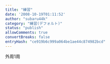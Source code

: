 ```yaml
---
title: "練習"
date: '2008-10-19T01:11:52'
author: "subaru44k"
category: "練習(デフォルト)"
status: "publish"
allowComments: true
convertBreaks: false
entryHash: "ce919b6c999a064be1ae44c874982bcd"
---
```

外周1周

